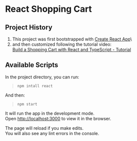 # React Shopping Cart

## Project History
1. This project was first bootstrapped with [Create React App](https://github.com/facebook/create-react-app)\
2. and then customized following the tutorial video:\
[Build a Shopping Cart with React and TypeScript - Tutorial](https://www.youtube.com/watch?v=sfmL6bGbiN8&ab_channel=Academind)


## Available Scripts

In the project directory, you can run:

>`npm intall react`

And then:
>`npm start`

It will run the app in the development mode.\
Open [http://localhost:3000](http://localhost:3000) to view it in the browser.

The page will reload if you make edits.\
You will also see any lint errors in the console.